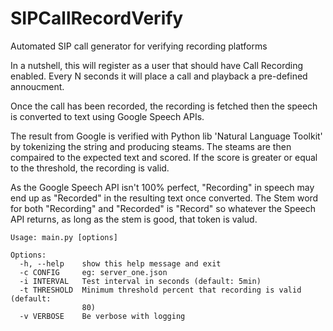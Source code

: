 # SIPCallRecordVerify
Automated SIP call generator for verifying recording platforms


In a nutshell, this will register as a user that should have Call Recording enabled. Every N seconds it will place a call and playback a pre-defined annoucment. 

Once the call has been recorded, the recording is fetched then the speech is converted to text using Google Speech APIs.

The result from Google is verified with Python lib 'Natural Language Toolkit' by tokenizing the string and producing steams. The steams are then compaired to the expected text and scored. If the score is greater or equal to the threshold, the recording is valid.

As the Google Speech API isn't 100% perfect, "Recording" in speech may end up as "Recorded" in the resulting text once converted. The Stem word for both "Recording" and "Recorded" is "Record" so whatever the Speech API returns, as long as the stem is good, that token is valud.

```
Usage: main.py [options]

Options:
  -h, --help    show this help message and exit
  -c CONFIG     eg: server_one.json
  -i INTERVAL   Test interval in seconds (default: 5min)
  -t THRESHOLD  Minimum threshold percent that recording is valid (default:
                80)
  -v VERBOSE    Be verbose with logging
  ```
